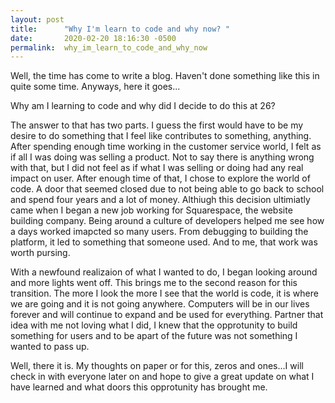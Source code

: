 ```yaml
---
layout: post
title:      "Why I'm learn to code and why now? "
date:       2020-02-20 18:16:30 -0500
permalink:  why_im_learn_to_code_and_why_now
---
```



Well, the time has come to write a blog. Haven't done something like this in quite some time. Anyways, here it goes...


Why am I learning to code and why did I decide to do this at 26? 

The answer to that has two parts. I guess the first would have to be my desire to do something that I feel like contributes to something, anything. After spending enough time working in the customer service world, I felt as if all I was doing was selling a product. Not to say there is anything wrong with that, but I did not feel as if what I was selling or doing had any real impact on user. After enough time of that, I chose to explore the world of code. A door that seemed closed  due to not being able to go back to school and spend four years and a lot of money. Althiugh this decision ultimiatly came when I began a new job working for Squarespace, the website building company. Being around a culture of developers helped me see how a days worked imapcted so many users. From debugging to building the platform, it led to something that someone used. And to me, that work was worth pursing.  

With a newfound realizaion of what I wanted to do, I began looking around and more lights went off. This brings me to the second reason for this transition. The more I look the more I see that the world is code, it is where we are going and it is not going anywhere.  Computers will be in our lives forever and will continue to expand and be used for everything. Partner that idea with me not loving what I did, I knew that the opprotunity to build something for users and to be apart of the future was not something I wanted to pass up. 

Well, there it is. My thoughts on paper or for this, zeros and ones...I will check in with everyone later on and hope to give a great update on what I have learned and what doors this opprotunity has brought me. 
